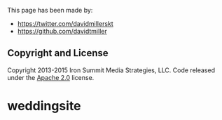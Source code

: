 This page has been made by:
* https://twitter.com/davidmillerskt
* https://github.com/davidtmiller

## Copyright and License

Copyright 2013-2015 Iron Summit Media Strategies, LLC. Code released under the [Apache 2.0](https://github.com/IronSummitMedia/startbootstrap-agency/blob/gh-pages/LICENSE) license.
# weddingsite
